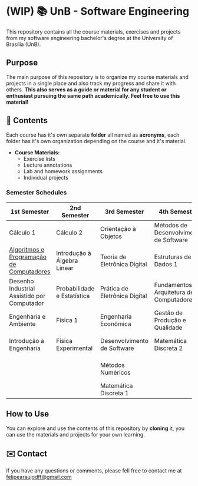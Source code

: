 # (WIP) 📚  UnB - Software Engineering
This repository contains all the course materials, exercises and projects from my software engineering bachelor's degree at the University of Brasília (UnB).

## Purpose

The main purpose of this repository is to organize my course materials and projects in a single place and also track my progress and share it with others. **This also serves as a guide or material for any student or enthusiast pursuing the same path academically. Feel free to use this material!**

## 📑 Contents

Each course has it's own separate **folder** all named as **acronyms**, each folder has it's own organization depending on the course and it's material.

- **Course Materials:**
  - Exercise lists
  - Lecture annotations
  - Lab and homework assignments
  - Individual projects

### Semester Schedules

| 1st Semester | 2nd Semester | 3rd Semester | 4th Semester | 5th Semester |
|-|-|-|-|-|
| Cálculo 1 | Cálculo 2 | Orientação à Objetos | Métodos de Desenvolvimento de Software | Requisitos de Software |
| [Algoritmos e Programação de Computadores](APC-UnB/) | Introdução à Álgebra Linear | Teoria de Eletrônica Digital | Estruturas de Dados 1 | Estrutura de Dados 2 |
| Desenho Industrial Assistido por Computador | Probabilidade e Estatística | Prática de Eletrônica Digital | Fundamentos de Arquitetura de Computadores | [Compiladores](COMP-UnB/) |
| Engenharia e Ambiente | Física 1 | Engenharia Econômica | Gestão de Produção e Qualidade | [Fundamentos de Sistemas Operacionais](FSO-UnB/) |
| Introdução à Engenharia | Física Experimental | Desenvolvimento de Software | Matemática Discreta 2 | [Interação Humano Computador](IHC-UnB/) |
|  |  | Métodos Numéricos |  | [Sistema de Banco de Dados 1](SBD1-UnB/) |
|  |  | Matemática Discreta 1 |  |  |

## How to Use

You can explore and use the contents of this repository by **cloning** it, you can use the materials and projects for your own learning.

## ✉️ Contact

If you have any questions or comments, please fell free to contact me at felipearaujodff@gmail.com